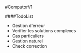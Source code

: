 #ComputorV1

####TodoList
- Gestion d'erreur
- Verifier les solutions complexes
- Cas particuliers
- Gestion naturel
- Check correction
